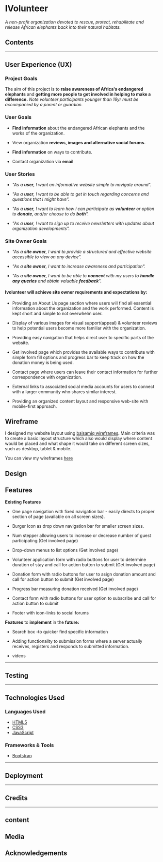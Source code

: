 # IVolunteer #
_A non-profit organization devoted to rescue, protect, rehabilitate and release African elephants back into their natural habitats._

## Contents ##
---

## User Experience (UX) ##

 ### Project Goals ###
The aim of this project is to **raise awareness of Africa's endangered elephants** and **getting more people to get involved in helping to make a difference.** _Note volunteer participants younger than 16yr must be accompanied by a parent or guardian._

### User Goals ###

* **Find information** about the endangered African elephants and the works of the organization.

* View organization **reviews, images and alternative social forums.**

* **Find information** on ways to contribute.

* Contact organization via **email**

### User Stories ###
* _"As a **user**, I want an informative website simple to navigate around"._

* _"As a **user**, I want to be able to get in touch regarding concerns and questions that I might have"._

* _"As a **user**, I want to learn how i can participate as **volunteer** or option to **donate**, and/or choose to do **both**"._

* _"As a **user**, I want to sign up to receive newsletters with updates about organization developments"._

### Site Owner Goals ###

* _"As a **site owner**, I want to provide a structured and effective website accessible to view on any device"._

* _"As a **site owner**, I want to increase awareness and participation"._

* _"As a **site owner**, I want to be able to **connect** with my users to **handle any queries** and obtain valuable **feedback**"._

#### Ivolunteer will achieve site owner requirements and expectations by: ####

* Providing an About Us page section where users will find all essential information about the organization and the work performed. Content is kept short and simple to not overwhelm user.

* Display of various images for visual support(appeal) & volunteer reviews to help potential users become more familiar with the organization.

* Providing easy navigation that helps direct user to specific parts of the website.

* Get involved page which provides the available ways to contribute with simple form fill options and progress bar to keep track on how the donation money is being used.

* Contact page where users can leave their contact information for further correspondence with organization.

* External links to associated social media accounts for users to connect with a larger community who shares similar interest.

* Providing an organized content layout and responsive web-site with mobile-first approach.

## Wireframe ##
I designed my website layout using [balsamiq wireframes](https://balsamiq.com/). Main criteria was to create a basic layout structure which also would display where content would be placed and what shape it would take on different screen sizes, such as desktop, tablet & mobile.

You can view my wireframes [here](https://github.com/yetnetbehailu/Ivolunteer/blob/master/assets/wireframe/wireframe.pdf) 

## Design ##

## Features ##

**Existing Features**

- One page navigation with fixed navigation bar - easily directs to proper section of page (available on all screen sizes).

- Burger Icon as drop down navigation bar for smaller screen sizes.

 - Num stepper allowing users to increase or decrease number of guest participating (Get involved page)

 - Drop-down menus to list options (Get involved page)

- Volunteer application form with radio buttons for user to determine duration of stay and call for action button to submit (Get involved page)

- Donation form with radio buttons for user to asign donation amount and call for action button to submit (Get involved page)

- Progress bar measuring donation received (Get involved page)

- Contact form with radio buttons for user option to subscribe and call for action button to submit

- Footer with icon-links to social forums

**Features** to **implement** in the **future:**

- Search box -to quicker find specific information

- Adding functionality to submission forms where a server actually receives, registers and responds to submitted information.

- videos


---

## Testing ##
---
## Technologies Used ##

### Languages Used ###

- [HTML5](https://en.wikipedia.org/wiki/HTML5)
- [CSS3](https://en.wikipedia.org/wiki/Cascading_Style_Sheets)
- [JavaScript](https://en.wikipedia.org/wiki/JavaScript)

### Frameworks & Tools ###
* [Bootstrap](https://getbootstrap.com/)

---
## Deployment ##
---
## Credits ##
---

## content ##

## Media ##

## Acknowledgements ##